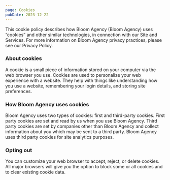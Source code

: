 ```yaml
---
page: Cookies
pubDate: 2023-12-22
---
```

This cookie policy describes how Bloom Agency (Bloom Agency) uses “cookies” and other similar technologies, in connection with our Site and Services. For more information on Bloom Agency privacy practices, please see our Privacy Policy.

### About cookies

A cookie is a small piece of information stored on your computer via the web browser you use. Cookies are used to personalize your web experience with a website. They help with things like understanding how you use a website, remembering your login details, and storing site preferences.

### How Bloom Agency uses cookies

Bloom Agency uses two types of cookies: first and third-party cookies. First party cookies are set and read by us when you use Bloom Agency. Third party cookies are set by companies other than Bloom Agency and collect information about you which may be sent to a third party. Bloom Agency uses third party cookies for site analytics purposes.

### Opting out

You can customize your web browser to accept, reject, or delete cookies. All major browsers will give you the option to block some or all cookies and to clear existing cookie data.
